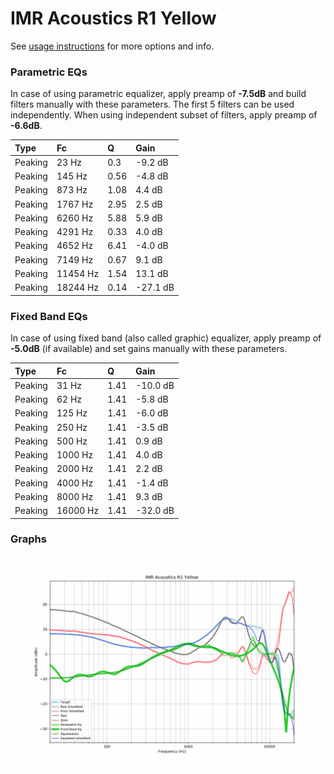 # IMR Acoustics R1 Yellow
See [usage instructions](https://github.com/jaakkopasanen/AutoEq#usage) for more options and info.

### Parametric EQs
In case of using parametric equalizer, apply preamp of **-7.5dB** and build filters manually
with these parameters. The first 5 filters can be used independently.
When using independent subset of filters, apply preamp of **-6.6dB**.

| Type    | Fc       |    Q | Gain     |
|:--------|:---------|:-----|:---------|
| Peaking | 23 Hz    | 0.3  | -9.2 dB  |
| Peaking | 145 Hz   | 0.56 | -4.8 dB  |
| Peaking | 873 Hz   | 1.08 | 4.4 dB   |
| Peaking | 1767 Hz  | 2.95 | 2.5 dB   |
| Peaking | 6260 Hz  | 5.88 | 5.9 dB   |
| Peaking | 4291 Hz  | 0.33 | 4.0 dB   |
| Peaking | 4652 Hz  | 6.41 | -4.0 dB  |
| Peaking | 7149 Hz  | 0.67 | 9.1 dB   |
| Peaking | 11454 Hz | 1.54 | 13.1 dB  |
| Peaking | 18244 Hz | 0.14 | -27.1 dB |

### Fixed Band EQs
In case of using fixed band (also called graphic) equalizer, apply preamp of **-5.0dB**
(if available) and set gains manually with these parameters.

| Type    | Fc       |    Q | Gain     |
|:--------|:---------|:-----|:---------|
| Peaking | 31 Hz    | 1.41 | -10.0 dB |
| Peaking | 62 Hz    | 1.41 | -5.8 dB  |
| Peaking | 125 Hz   | 1.41 | -6.0 dB  |
| Peaking | 250 Hz   | 1.41 | -3.5 dB  |
| Peaking | 500 Hz   | 1.41 | 0.9 dB   |
| Peaking | 1000 Hz  | 1.41 | 4.0 dB   |
| Peaking | 2000 Hz  | 1.41 | 2.2 dB   |
| Peaking | 4000 Hz  | 1.41 | -1.4 dB  |
| Peaking | 8000 Hz  | 1.41 | 9.3 dB   |
| Peaking | 16000 Hz | 1.41 | -32.0 dB |

### Graphs
![](./IMR%20Acoustics%20R1%20Yellow.png)